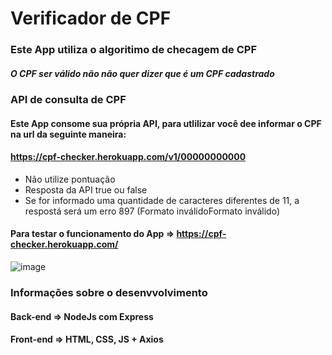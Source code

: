 # Verificador de CPF

### Este App utiliza o algoritimo de checagem de CPF

##### O CPF ser válido não não quer dizer que é um CPF cadastrado

### API de consulta de CPF

#### Este App consome sua própria API, para utlilizar você dee informar o CPF na url da seguinte maneira:
#### https://cpf-checker.herokuapp.com/v1/00000000000 

<ul>
  <li>Não utilize pontuação</li>
  <li>Resposta da API true ou false</li>
  <li>Se for informado uma quantidade de caracteres diferentes de 11, a respostá será um erro 897 (Formato inválidoFormato inválido)</li>
</ul>

#### Para testar o funcionamento do App => https://cpf-checker.herokuapp.com/

![image](https://user-images.githubusercontent.com/36743233/172264500-2f200a12-e6ef-4f22-bea7-57d4f4a010f9.png)


### Informações sobre o desenvvolvimento 

#### Back-end => NodeJs com Express
#### Front-end => HTML, CSS, JS + Axios
